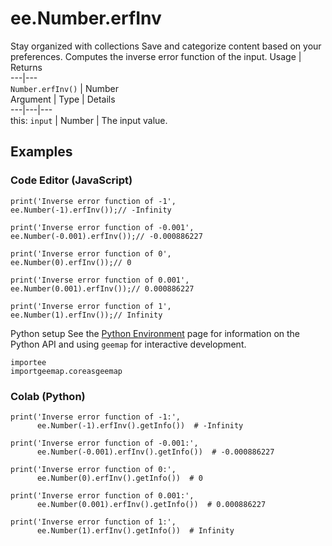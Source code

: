  
#  ee.Number.erfInv
Stay organized with collections  Save and categorize content based on your preferences. 
Computes the inverse error function of the input. Usage | Returns  
---|---  
`Number.erfInv()` | Number  
Argument | Type | Details  
---|---|---  
this: `input` | Number | The input value.  
## Examples
### Code Editor (JavaScript)
```
print('Inverse error function of -1',
ee.Number(-1).erfInv());// -Infinity

print('Inverse error function of -0.001',
ee.Number(-0.001).erfInv());// -0.000886227

print('Inverse error function of 0',
ee.Number(0).erfInv());// 0

print('Inverse error function of 0.001',
ee.Number(0.001).erfInv());// 0.000886227

print('Inverse error function of 1',
ee.Number(1).erfInv());// Infinity
```

Python setup
See the [ Python Environment](https://developers.google.com/earth-engine/guides/python_install) page for information on the Python API and using `geemap` for interactive development.
```
importee
importgeemap.coreasgeemap
```

### Colab (Python)
```
print('Inverse error function of -1:',
      ee.Number(-1).erfInv().getInfo())  # -Infinity

print('Inverse error function of -0.001:',
      ee.Number(-0.001).erfInv().getInfo())  # -0.000886227

print('Inverse error function of 0:',
      ee.Number(0).erfInv().getInfo())  # 0

print('Inverse error function of 0.001:',
      ee.Number(0.001).erfInv().getInfo())  # 0.000886227

print('Inverse error function of 1:',
      ee.Number(1).erfInv().getInfo())  # Infinity
```


